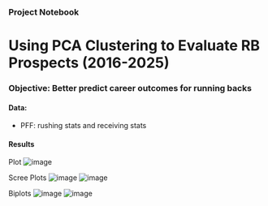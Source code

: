 ### Project Notebook
# Using PCA Clustering to Evaluate RB Prospects (2016-2025)
### Objective: Better predict career outcomes for running backs


#### Data:
- PFF: rushing stats and receiving stats


#### Results
Plot
![image](https://github.com/user-attachments/assets/cc3ba60f-67b3-450c-beb6-23f6cb08e22f)

Scree Plots
![image](https://github.com/user-attachments/assets/15ad1492-ec44-43ce-bd3e-51a729d00c3b)
![image](https://github.com/user-attachments/assets/58fa438d-e79e-4180-9863-cbc61e1f2f28)

Biplots
![image](https://github.com/user-attachments/assets/0b3a1114-b2da-44d2-9022-b7ca445af116)
![image](https://github.com/user-attachments/assets/d17b7418-789c-4053-9167-310fa01192fd)



